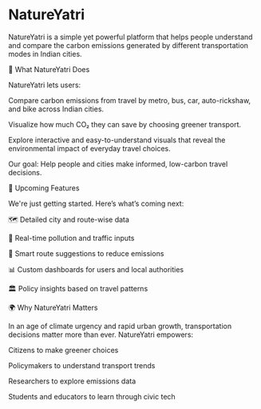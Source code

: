 # NatureYatri
NatureYatri is a simple yet powerful platform that helps people understand and compare the carbon emissions generated by different transportation modes in Indian cities.

🚀 What NatureYatri Does

NatureYatri lets users:

Compare carbon emissions from travel by metro, bus, car, auto-rickshaw, and bike across Indian cities.

Visualize how much CO₂ they can save by choosing greener transport.

Explore interactive and easy-to-understand visuals that reveal the environmental impact of everyday travel choices.

Our goal: Help people and cities make informed, low-carbon travel decisions.

📍 Upcoming Features

We're just getting started. Here’s what’s coming next:

🗺️ Detailed city and route-wise data

📡 Real-time pollution and traffic inputs

🧭 Smart route suggestions to reduce emissions

📊 Custom dashboards for users and local authorities

🏛️ Policy insights based on travel patterns

🌍 Why NatureYatri Matters

In an age of climate urgency and rapid urban growth, transportation decisions matter more than ever. NatureYatri empowers:

Citizens to make greener choices

Policymakers to understand transport trends

Researchers to explore emissions data

Students and educators to learn through civic tech
